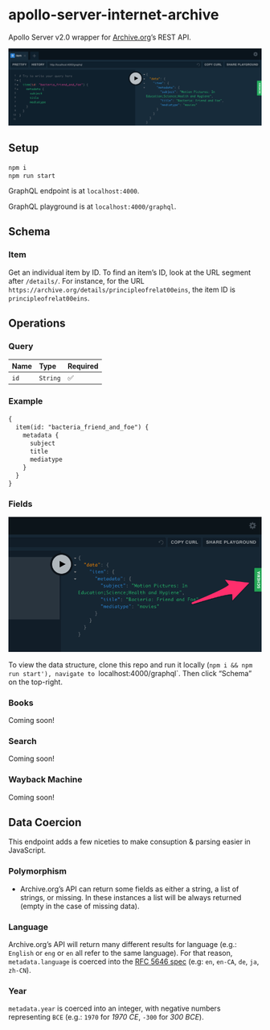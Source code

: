 # apollo-server-internet-archive

Apollo Server v2.0 wrapper for [Archive.org](internet-archive)’s REST API.

![screenshot](screenshot.png)

## Setup

```
npm i
npm run start
```

GraphQL endpoint is at `localhost:4000`.

GraphQL playground is at `localhost:4000/graphql`.

## Schema

### Item

Get an individual item by ID. To find an item’s ID, look at the URL segment
after `/details/`. For instance, for the URL
`https://archive.org/details/principleofrelat00eins`, the item ID is
`principleofrelat00eins`.

## Operations

### Query

| Name | Type     | Required |
| :--- | :------- | :------- |
| `id` | `String` | ✅        |

### Example

```
{
  item(id: "bacteria_friend_and_foe") {
    metadata {
      subject
      title
      mediatype
    }
  }
}

```

### Fields

![docs-screenshot](docs-screenshot.png)

To view the data structure, clone this repo and run it locally (`npm i && npm
run start'), navigate to `localhost:4000/graphql`. Then click “Schema” on the
top-right.

### Books

Coming soon!

### Search

Coming soon!

### Wayback Machine

Coming soon!

## Data Coercion

This endpoint adds a few niceties to make consuption & parsing easier in
JavaScript.

### Polymorphism

- Archive.org’s API can return some fields as either a string, a list of strings, or missing. In these instances a list will be always returned (empty in the case of missing data).

### Language

Archive.org’s API will return many different results for language (e.g.:
`English` or `eng` or `en` all refer to the same language). For that reason,
`metadata.language` is coerced into the [RFC 5646 spec][lang-spec] (e.g:
`en`, `en-CA`, `de`, `ja`, `zh-CN`).

### Year

`metadata.year` is coerced into an integer, with negative numbers
representing `BCE`
(e.g.: `1970` for _1970 CE_, `-300` for _300 BCE_).


[internet-archive]: https://archive.org
[lang-spec]: https://tools.ietf.org/html/rfc5646
